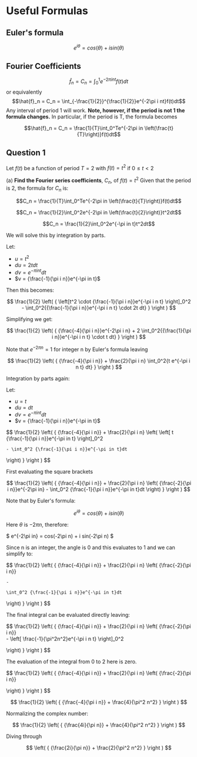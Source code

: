 # Useful Formulas #

## Euler's formula ##

$$
e^{i\theta} = cos(\theta) + i sin(\theta)
$$

## Fourier Coefficients ##

$$\hat{f}_n = C_n = \int_0^1e^{-2\pi i nt}f(t)dt$$
or equivalently
$$\hat{f}_n = C_n = \int_{-\frac{1}{2}}^{\frac{1}{2}}e^{-2\pi i nt}f(t)dt$$
Any interval of period 1 will work.  **Note, however, if the period is not 1 the formula changes.**
In particular, if the period is T, the formula becomes

$$\hat{f}_n = C_n = \frac{1}{T}\int_0^Te^{-2\pi in \left(\frac{t}{T}\right)}f(t)dt$$


## Question 1 ##
Let $f(t)$ be a function of period $T = 2$ with $f(t) = t^2$
if $0 ≤ t < 2$

(a) **Find the Fourier series coefficients**, $C_n$, of $f(t)=t^2$ 
Given that the period is 2, the formula for $C_n$ is:

$$C_n = \frac{1}{T}\int_0^Te^{-2\pi in \left(\frac{t}{T}\right)}f(t)dt$$

$$C_n = \frac{1}{2}\int_0^2e^{-2\pi in \left(\frac{t}{2}\right)}t^2dt$$

$$C_n = \frac{1}{2}\int_0^2e^{-\pi in t}t^2dt$$

We will solve this by integration by parts.

Let:
 - $u = t^2$
 - $du = 2tdt$
 - $dv = e^{-\pi in t}dt$
 - $v = {\frac{-1}{\pi i n}}e^{-\pi in t}$

Then this becomes:

$$
\frac{1}{2} \left( {
\left[t^2 \cdot {\frac{-1}{\pi i n}}e^{-\pi i n t} \right]_0^2 - 
\int_0^2{{\frac{-1}{\pi i n}}e^{-\pi i n t} \cdot 2t dt}
}
\right )
$$

Simplifying we get:

$$
\frac{1}{2} \left( {
{\frac{-4}{\pi i n}}e^{-2\pi i n}  + 2 
\int_0^2{{\frac{1}{\pi i n}}e^{-\pi i n t} \cdot t dt}
}
\right )
$$

Note that $e^{-2\pi n} = 1$ for integer n by Euler's formula leaving

$$
\frac{1}{2} \left( {
{\frac{-4}{\pi i n}} + \frac{2}{\pi i n} 
\int_0^2{t e^{-\pi i n t} dt}
}
\right )
$$

Integration by parts again:

Let:
 - $u = t$
 - $du = dt$
 - $dv = e^{-\pi in t}dt$
 - $v = {\frac{-1}{\pi i n}}e^{-\pi in t}$

$$
\frac{1}{2} \left( {
{\frac{-4}{\pi i n}} + \frac{2}{\pi i n} 
\left(
    \left[
        t
        {\frac{-1}{\pi i n}}e^{-\pi in t}
        \right]_0^2 
    
    
    - \int_0^2 {\frac{-1}{\pi i n}}e^{-\pi in t}dt
\right)
}
\right )
$$

First evaluating the square brackets

$$
\frac{1}{2} \left( {
{\frac{-4}{\pi i n}} + \frac{2}{\pi i n} 
\left(
    {\frac{-2}{\pi i n}}e^{-2\pi in}
    - \int_0^2 {\frac{-1}{\pi i n}}e^{-\pi in t}dt
\right)
}
\right )
$$

Note that by Euler's formula:

$$
e^{i\theta} = cos(\theta) + i sin(\theta)
$$

Here $\theta$ is $-2\pi n$, therefore:

$
e^{-2\pi in} = cos(-2\pi n) + i sin(-2\pi n)
$

Since n is an integer, the angle is 0 and this evaluates to 1 and we can simplify to:

$$
\frac{1}{2} \left( {
{\frac{-4}{\pi i n}} + \frac{2}{\pi i n} 
\left(
    {\frac{-2}{\pi i n}}

    
    - 
    
    \int_0^2 {\frac{-1}{\pi i n}}e^{-\pi in t}dt


\right)
}
\right )
$$

The final integral can be evaluated directly leaving:

$$
\frac{1}{2} \left( {
{\frac{-4}{\pi i n}} + \frac{2}{\pi i n} 
\left(
    {\frac{-2}{\pi i n}}       
    - 
    \left[
        \frac{-1}{\pi^2n^2}e^{-\pi i n t}
    \right]_0^2
    
\right)
}
\right )
$$

The evaluation of the integral from 0 to 2 here is zero.

$$
\frac{1}{2} \left( {
{\frac{-4}{\pi i n}} + \frac{2}{\pi i n} 
\left(
    {\frac{-2}{\pi i n}}       
    
\right)
}
\right )
$$

$$
\frac{1}{2} \left( {
{\frac{-4}{\pi i n}} + \frac{4}{\pi^2 n^2} 
}
\right )
$$

Normalizing the complex number:

$$
\frac{1}{2} \left( {
{\frac{4i}{\pi n}} + \frac{4}{\pi^2 n^2} 
}
\right )
$$

Diving through

$$
\left( {
{\frac{2i}{\pi n}} + \frac{2}{\pi^2 n^2} 
}
\right )
$$

